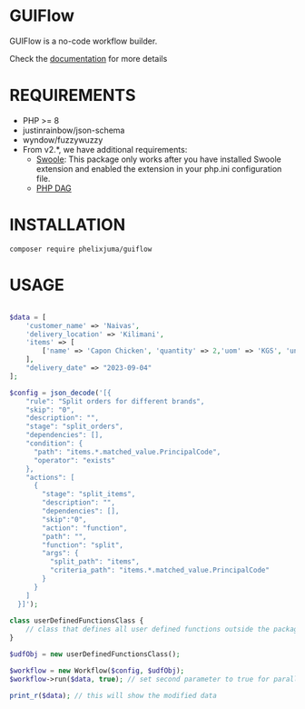 # GUIFlow 

GUIFlow is a no-code workflow builder. 

Check the [documentation](docs/documentation.md) for more details


# REQUIREMENTS

* PHP >= 8
* justinrainbow/json-schema
* wyndow/fuzzywuzzy
* From v2.*, we have additional requirements:
  * [Swoole](https://github.com/swoole/swoole-src): This package only works after you have installed Swoole extension and
    enabled the extension in your php.ini configuration file.
  * [PHP DAG](https://github.com/jumaphelix/php-dag)  

# INSTALLATION

```
composer require phelixjuma/guiflow
```

# USAGE

```php

$data = [
    'customer_name' => 'Naivas',
    'delivery_location' => 'Kilimani',
    'items' => [
        ['name' => 'Capon Chicken', 'quantity' => 2,'uom' => 'KGS', 'unit_price' => 100]
    ],
    "delivery_date" => "2023-09-04"
];

$config = json_decode('[{
    "rule": "Split orders for different brands",
    "skip": "0",
    "description": "",
    "stage": "split_orders",
    "dependencies": [],
    "condition": {
      "path": "items.*.matched_value.PrincipalCode",
      "operator": "exists"
    },
    "actions": [
      {
        "stage": "split_items",
        "description": "",
        "dependencies": [],
        "skip":"0",
        "action": "function",
        "path": "",
        "function": "split",
        "args": {
          "split_path": "items",
          "criteria_path": "items.*.matched_value.PrincipalCode"
        }
      }
    ]
  }]');
  
class userDefinedFunctionsClass {
    // class that defines all user defined functions outside the package ecosystem. 
}

$udfObj = new userDefinedFunctionsClass();

$workflow = new Workflow($config, $udfObj);
$workflow->run($data, true); // set second parameter to true for parallel execution        

print_r($data); // this will show the modified data

```
